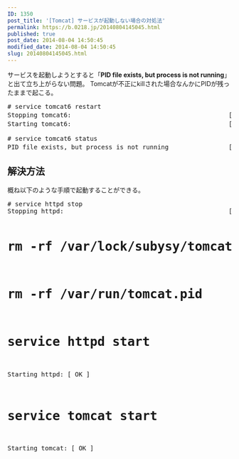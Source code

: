 ```yaml
---
ID: 1350
post_title: '[Tomcat] サービスが起動しない場合の対処法'
permalink: https://b.0218.jp/20140804145045.html
published: true
post_date: 2014-08-04 14:50:45
modified_date: 2014-08-04 14:50:45
slug: 20140804145045.html
---
```

サービスを起動しようとすると「<strong>PID file exists, but process is not running</strong>」と出て立ち上がらない問題。
Tomcatが不正にkillされた場合なんかにPIDが残ったままで起こる。

<pre class="cmd">
# service tomcat6 restart
Stopping tomcat6:                                          [失敗]
Starting tomcat6:                                          [失敗]

# service tomcat6 status
PID file exists, but process is not running                [失敗]
</pre>
<!--more-->
<h2>解決方法</h2>
概ね以下のような手順で起動することができる。
<pre class="prettyprint"># service httpd stop
Stopping httpd:                                            [  OK  ]

# rm -rf /var/lock/subysy/tomcat
# rm -rf /var/run/tomcat.pid

# service httpd start
Starting httpd:                                            [  OK  ]

# service tomcat start
Starting tomcat:                                           [  OK  ]</pre>